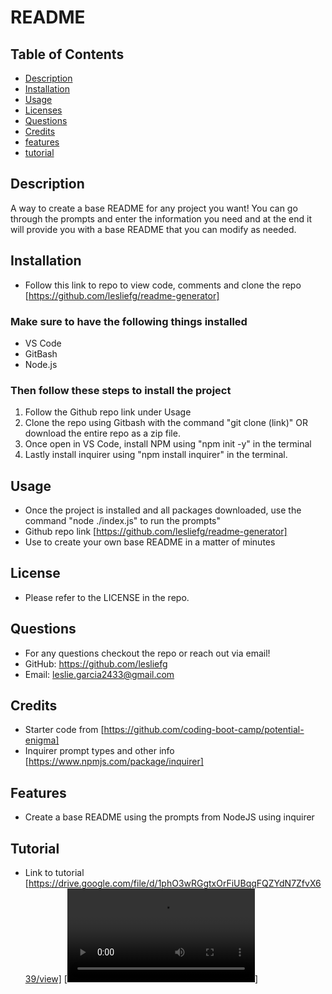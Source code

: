 # README

## Table of Contents
* [Description](#description)
* [Installation](#installation)
* [Usage](#usage) 
* [Licenses](#license)
* [Questions](#questions)
* [Credits](#credits)
* [features](#features)
* [tutorial](#tutorial)

## Description
A way to create a base README for any project you want! You can go through the prompts and enter the information you need and at the end it will provide you with a base README that you can modify as needed.

## Installation
- Follow this link to repo to view code, comments and clone the repo [https://github.com/lesliefg/readme-generator]
 ### Make sure to have the following things installed
 * VS Code
 * GitBash
 * Node.js

 ### Then follow these steps to install the project
 1. Follow the Github repo link under Usage
 2. Clone the repo using Gitbash with the command "git clone (link)" OR download the entire repo as a zip file.
 3. Once open in VS Code, install NPM using "npm init -y" in the terminal
 4. Lastly install inquirer using "npm install inquirer" in the terminal. 

## Usage
- Once the project is installed and all packages downloaded, use the command "node ./index.js" to run the prompts"
- Github repo link [https://github.com/lesliefg/readme-generator]
- Use to create your own base README in a matter of minutes

## License
- Please refer to the LICENSE in the repo.

## Questions
- For any questions checkout the repo or reach out via email!  
- GitHub: https://github.com/lesliefg  
- Email: leslie.garcia2433@gmail.com

## Credits
- Starter code from [https://github.com/coding-boot-camp/potential-enigma] 
- Inquirer prompt types and other info [https://www.npmjs.com/package/inquirer]

## Features
- Create a base README using the prompts from NodeJS using inquirer

## Tutorial
- Link to tutorial [https://drive.google.com/file/d/1phO3wRGgtxOrFiUBqqFQZYdN7ZfvX639/view]
[![Watch the video](./assets/tutorial.webm)]
